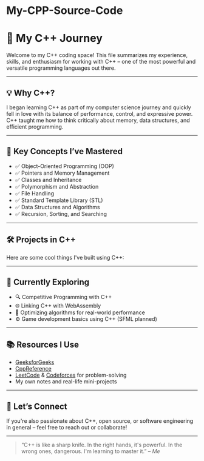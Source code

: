 ﻿# My-CPP-Source-Code
 # 🚀 My C++ Journey

Welcome to my C++ coding space! This file summarizes my experience, skills, and enthusiasm for working with C++ – one of the most powerful and versatile programming languages out there.

---

## 💡 Why C++?

I began learning C++ as part of my computer science journey and quickly fell in love with its balance of performance, control, and expressive power. C++ taught me how to think critically about memory, data structures, and efficient programming.

---

## 🧠 Key Concepts I’ve Mastered

- ✅ Object-Oriented Programming (OOP)
- ✅ Pointers and Memory Management
- ✅ Classes and Inheritance
- ✅ Polymorphism and Abstraction
- ✅ File Handling
- ✅ Standard Template Library (STL)
- ✅ Data Structures and Algorithms
- ✅ Recursion, Sorting, and Searching

---

## 🛠️ Projects in C++

Here are some cool things I've built using C++:

---

## 🚧 Currently Exploring

- 🔍 Competitive Programming with C++
- 🌐 Linking C++ with WebAssembly
- 🎯 Optimizing algorithms for real-world performance
- ⚙️ Game development basics using C++ (SFML planned)

---

## 📚 Resources I Use

- [GeeksforGeeks](https://www.geeksforgeeks.org/c-plus-plus/)
- [CppReference](https://en.cppreference.com/)
- [LeetCode](https://leetcode.com/) & [Codeforces](https://codeforces.com/) for problem-solving
- My own notes and real-life mini-projects

---

## 🤝 Let’s Connect

If you're also passionate about C++, open source, or software engineering in general – feel free to reach out or collaborate!

---

> “C++ is like a sharp knife. In the right hands, it's powerful. In the wrong ones, dangerous. I'm learning to master it.” – *Me*



